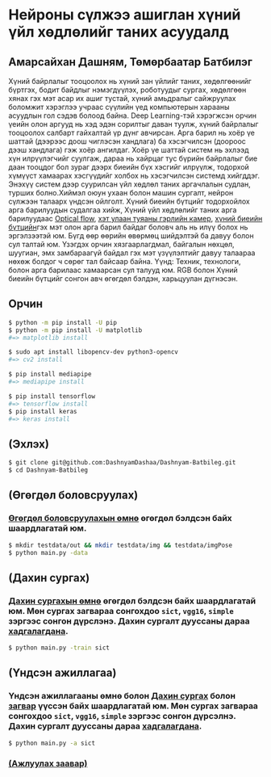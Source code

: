 # Нейроны сүлжээ ашиглан хүний үйл хөдлөлийг таних асуудалд
## Амарсайхан Дашням, Төмөрбаатар Батбилэг
Хүний байрлалыг тооцоолох нь хүний зан үйлийг таних, хөдөлгөөнийг бүртгэх, бодит байдлыг нэмэгдүүлэх, роботуудыг сургах, хөдөлгөөн хянах гэх мэт асар их ашиг тустай, хүний амьдралыг сайжруулах боломжит хэрэглээ учраас сүүлийн үед компьютерын харааны асуудлын гол сэдэв болоод байна. Deep Learning-тэй хэрэгжсэн орчин үеийн олон аргууд нь хэд эдэн сорилтыг даван туулж, хүний байрлалыг тооцоолох салбарт гайхалтай үр дүнг авчирсан. Арга барил нь хоёр үе шаттай (дээрээс доош чиглэсэн хандлага) ба хэсэгчилсэн (доороос дээш хандлага) гэж хоёр ангилдаг. Хоёр үе шаттай систем нь эхлээд хүн илрүүлэгчийг суулгаж, дараа нь хайрцаг тус бүрийн байрлалыг бие даан тооцдог бол зураг дээрх биеийн бүх хэсгийг илрүүлж, тодорхой хүмүүст хамаарах хэсгүүдийг холбох нь хэсэгчилсэн системд хийгддэг. Энэхүү систем дээр суурилсан үйл хөдлөл таних аргачлалын судлан, турших болно.Хиймэл оюун ухаан болон машин сургалт, нейрон сүлжээн талаарх үндсэн ойлголт. Хүний биеийн бүтцийг тодорхойлох арга барилуудын судалгаа хийж, Хүний үйл хөдлөлийг таних арга барилуудаас [Optical flow](https://en.wikipedia.org/wiki/Optical_flow), [хэт улаан туяаны гэрлийн камер](https://www.researchgate.net/publication/274091798_Human_Detection_Based_on_the_Generation_of_a_Background_Image_by_Using_a_Far-Infrared_Light_Camera), [хүний биеийн бүтцийн](https://arxiv.org/abs/2104.11712?fbclid=IwAR2SwqSOHi3if7cFbnEd6QOMFZw_1StPRkvL7WFktVRWG1afYWZmmBTz2l4#:~:text=Skeletor%3A%20Skeletal%20Transformers%20for%20Robust%20Body%2DPose%20Estimation,-Tao%20Jiang%2C%20Necati&text=Predicting%203D%20human%20pose%20from,in%20estimating%203D%20from%202D)гэх мэт олон арга барил байдаг боловч аль нь илүү болох нь эргэлзээтэй юм. Бүгд өөр өөрийн өвөрмөц шийдэлтэй ба давуу болон сул талтай юм. Үзэгдэх орчин хязгаарлагдмал, байгалын нөхцөл, шуугиан, эмх замбараагүй байдал гэх мэт үзүүлэлтийг давуу талаараа нөхөж болдог ч сөрөг тал байсаар байна. Үүнд: Техник, технологи, болон арга барилаас хамаарсан сул талууд юм. RGB болон Хүний биеийн бүтцийг сонгон авч өгөгдөл бэлдэн, харьцуулан дүгнэсэн.


Орчин
-----

``` sh
$ python -m pip install -U pip
$ python -m pip install -U matplotlib
#=> matplotlib install

$ sudo apt install libopencv-dev python3-opencv
#=> cv2 install 

$ pip install mediapipe
#=> mediapipe install 

$ pip install tensorflow
#=> tensorflow install 
$ pip install keras
#=> keras install 
```
(Эхлэх)
-------------
```sh
$ git clone git@github.com:DashnyamDashaa/Dashnyam-Batbileg.git
$ cd Dashnyam-Batbileg
```
(Өгөгдөл боловсруулах)
-------
### [Өгөгдөл боловсруулахын өмнө](https://github.com/DashnyamDashaa/Dashnyam-Batbileg/blob/master/data/readme.md) өгөгдөл бэлдсэн байх шаардлагатай юм.
```sh
$ mkdir testdata/out && mkdir testdata/img && testdata/imgPose
$ python main.py -data
```
(Дахин сургах)
-------
### [Дахин сургахын өмнө](https://github.com/DashnyamDashaa/Dashnyam-Batbileg/blob/master/testdata/readme.md) өгөгдөл бэлдсэн байх шаардлагатай юм. Мөн сургах загвараа сонгохдоо `sict`, `vgg16`, `simple` зэргээс сонгон дүрслэнэ. Дахин сургалт дууссаны дараа [хадгалагдана](https://github.com/DashnyamDashaa/Dashnyam-Batbileg/blob/master/modelH5/readme.md).
```sh
$ python main.py -train sict
```
(Үндсэн ажиллагаа)
-------
### Үндсэн ажиллагааны өмнө болон [Дахин сургах](https://github.com/DashnyamDashaa/Dashnyam-Batbileg/blob/master/testdata/readme.md) болон [загвар](https://github.com/DashnyamDashaa/Dashnyam-Batbileg/blob/master/modelH5/readme.md) үүссэн байх шаардлагатай юм. Мөн сургах загвараа сонгохдоо `sict`, `vgg16`, `simple` зэргээс сонгон дүрсэлнэ. Дахин сургалт дууссаны дараа [хадгалагдана](https://github.com/DashnyamDashaa/Dashnyam-Batbileg/blob/master/modelH5/readme.md).
```sh
$ python main.py -a sict
```

<!-- Installation -->
<!-- ------------ -->
<!-- The `hub` executable has no dependencies, but since it was designed to wrap -->
<!-- `git`, it's recommended to have at least **git 1.7.3** or newer. -->
<!-- platform | manager | command to run -->
<!-- ---------|---------|--------------- -->
<!-- macOS, Linux | [Homebrew](https://docs.brew.sh/Installation) | `brew install hub` -->
### [(Ажлуулах заавар)](https://youtu.be/0_8ObkRV6I8)